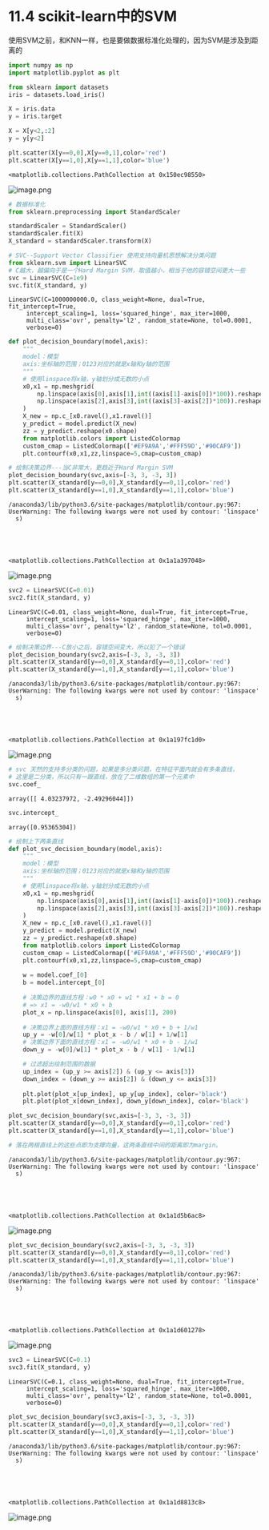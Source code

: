 # 11.4 scikit-learn中的SVM


使用SVM之前，和KNN一样，也是要做数据标准化处理的，因为SVM是涉及到距离的




```python
import numpy as np
import matplotlib.pyplot as plt
```


```python
from sklearn import datasets
iris = datasets.load_iris()

X = iris.data
y = iris.target

X = X[y<2,:2]
y = y[y<2]
```


```python
plt.scatter(X[y==0,0],X[y==0,1],color='red')
plt.scatter(X[y==1,0],X[y==1,1],color='blue')
```




    <matplotlib.collections.PathCollection at 0x150ec98550>




![image.png](https://upload-images.jianshu.io/upload_images/7220971-8206330688b1c212.png?imageMogr2/auto-orient/strip%7CimageView2/2/w/1240)



```python
# 数据标准化
from sklearn.preprocessing import StandardScaler

standardScaler = StandardScaler()
standardScaler.fit(X)
X_standard = standardScaler.transform(X)
```


```python
# SVC--Support Vector Classifier 使用支持向量机思想解决分类问题
from sklearn.svm import LinearSVC
# C越大，越偏向于是一个Hard Margin SVM，取值越小，相当于他的容错空间更大一些
svc = LinearSVC(C=1e9)
svc.fit(X_standard, y)
```




    LinearSVC(C=1000000000.0, class_weight=None, dual=True, fit_intercept=True,
         intercept_scaling=1, loss='squared_hinge', max_iter=1000,
         multi_class='ovr', penalty='l2', random_state=None, tol=0.0001,
         verbose=0)




```python
def plot_decision_boundary(model,axis):
    """
    model：模型
    axis:坐标轴的范围；0123对应的就是x轴和y轴的范围
    """
    # 使用linspace将x轴，y轴划分成无数的小点
    x0,x1 = np.meshgrid(
        np.linspace(axis[0],axis[1],int((axis[1]-axis[0])*100)).reshape(-1,1),
        np.linspace(axis[2],axis[3],int((axis[3]-axis[2])*100)).reshape(-1,1)
    )
    X_new = np.c_[x0.ravel(),x1.ravel()]
    y_predict = model.predict(X_new)
    zz = y_predict.reshape(x0.shape)
    from matplotlib.colors import ListedColormap
    custom_cmap = ListedColormap(['#EF9A9A','#FFF59D','#90CAF9'])
    plt.contourf(x0,x1,zz,linspace=5,cmap=custom_cmap)
```


```python
# 绘制决策边界---当C非常大，更趋近于Hard Margin SVM
plot_decision_boundary(svc,axis=[-3, 3, -3, 3])
plt.scatter(X_standard[y==0,0],X_standard[y==0,1],color='red')
plt.scatter(X_standard[y==1,0],X_standard[y==1,1],color='blue')
```

    /anaconda3/lib/python3.6/site-packages/matplotlib/contour.py:967: UserWarning: The following kwargs were not used by contour: 'linspace'
      s)





    <matplotlib.collections.PathCollection at 0x1a1a397048>




![image.png](https://upload-images.jianshu.io/upload_images/7220971-582ddc21bdddc7d4.png?imageMogr2/auto-orient/strip%7CimageView2/2/w/1240)



```python
svc2 = LinearSVC(C=0.01)
svc2.fit(X_standard, y)
```




    LinearSVC(C=0.01, class_weight=None, dual=True, fit_intercept=True,
         intercept_scaling=1, loss='squared_hinge', max_iter=1000,
         multi_class='ovr', penalty='l2', random_state=None, tol=0.0001,
         verbose=0)




```python
# 绘制决策边界---C放小之后，容错空间变大，所以犯了一个错误
plot_decision_boundary(svc2,axis=[-3, 3, -3, 3])
plt.scatter(X_standard[y==0,0],X_standard[y==0,1],color='red')
plt.scatter(X_standard[y==1,0],X_standard[y==1,1],color='blue')
```

    /anaconda3/lib/python3.6/site-packages/matplotlib/contour.py:967: UserWarning: The following kwargs were not used by contour: 'linspace'
      s)





    <matplotlib.collections.PathCollection at 0x1a197fc1d0>




![image.png](https://upload-images.jianshu.io/upload_images/7220971-01a056b6c1b4fd0d.png?imageMogr2/auto-orient/strip%7CimageView2/2/w/1240)



```python
# svc 天然的支持多分类的问题，如果是多分类问题，在特征平面内就会有多条直线，
# 这里是二分类，所以只有一跟直线，放在了二维数组的第一个元素中
svc.coef_
```




    array([[ 4.03237972, -2.49296044]])




```python
svc.intercept_
```




    array([0.95365304])




```python
# 绘制上下两条直线
def plot_svc_decision_boundary(model,axis):
    """
    model：模型
    axis:坐标轴的范围；0123对应的就是x轴和y轴的范围
    """
    # 使用linspace将x轴，y轴划分成无数的小点
    x0,x1 = np.meshgrid(
        np.linspace(axis[0],axis[1],int((axis[1]-axis[0])*100)).reshape(-1,1),
        np.linspace(axis[2],axis[3],int((axis[3]-axis[2])*100)).reshape(-1,1)
    )
    X_new = np.c_[x0.ravel(),x1.ravel()]
    y_predict = model.predict(X_new)
    zz = y_predict.reshape(x0.shape)
    from matplotlib.colors import ListedColormap
    custom_cmap = ListedColormap(['#EF9A9A','#FFF59D','#90CAF9'])
    plt.contourf(x0,x1,zz,linspace=5,cmap=custom_cmap)
    
    w = model.coef_[0]
    b = model.intercept_[0]
    
    # 决策边界的直线方程：w0 * x0 + w1 * x1 + b = 0
    # => x1 = -w0/w1 * x0 + b
    plot_x = np.linspace(axis[0], axis[1], 200)
    
    # 决策边界上面的直线方程：x1 = -w0/w1 * x0 + b + 1/w1
    up_y = -w[0]/w[1] * plot_x - b / w[1] + 1/w[1]
    # 决策边界下面的直线方程：x1 = -w0/w1 * x0 + b - 1/w1
    down_y = -w[0]/w[1] * plot_x - b / w[1] - 1/w[1]

    # 过滤超出绘制范围的数据
    up_index = (up_y >= axis[2]) & (up_y <= axis[3])
    down_index = (down_y >= axis[2]) & (down_y <= axis[3])
    
    plt.plot(plot_x[up_index], up_y[up_index], color='black')
    plt.plot(plot_x[down_index], down_y[down_index], color='black')
```


```python
plot_svc_decision_boundary(svc,axis=[-3, 3, -3, 3])
plt.scatter(X_standard[y==0,0],X_standard[y==0,1],color='red')
plt.scatter(X_standard[y==1,0],X_standard[y==1,1],color='blue')

# 落在两根直线上的这些点即为支撑向量，这两条直线中间的距离即为margin。
```

    /anaconda3/lib/python3.6/site-packages/matplotlib/contour.py:967: UserWarning: The following kwargs were not used by contour: 'linspace'
      s)





    <matplotlib.collections.PathCollection at 0x1a1d5b6ac8>





![image.png](https://upload-images.jianshu.io/upload_images/7220971-ae2f11485644763b.png?imageMogr2/auto-orient/strip%7CimageView2/2/w/1240)




```python
plot_svc_decision_boundary(svc2,axis=[-3, 3, -3, 3])
plt.scatter(X_standard[y==0,0],X_standard[y==0,1],color='red')
plt.scatter(X_standard[y==1,0],X_standard[y==1,1],color='blue')
```

    /anaconda3/lib/python3.6/site-packages/matplotlib/contour.py:967: UserWarning: The following kwargs were not used by contour: 'linspace'
      s)





    <matplotlib.collections.PathCollection at 0x1a1d601278>





![image.png](https://upload-images.jianshu.io/upload_images/7220971-c801a80a3b4cee53.png?imageMogr2/auto-orient/strip%7CimageView2/2/w/1240)





```python
svc3 = LinearSVC(C=0.1)
svc3.fit(X_standard, y)
```




    LinearSVC(C=0.1, class_weight=None, dual=True, fit_intercept=True,
         intercept_scaling=1, loss='squared_hinge', max_iter=1000,
         multi_class='ovr', penalty='l2', random_state=None, tol=0.0001,
         verbose=0)




```python
plot_svc_decision_boundary(svc3,axis=[-3, 3, -3, 3])
plt.scatter(X_standard[y==0,0],X_standard[y==0,1],color='red')
plt.scatter(X_standard[y==1,0],X_standard[y==1,1],color='blue')
```

    /anaconda3/lib/python3.6/site-packages/matplotlib/contour.py:967: UserWarning: The following kwargs were not used by contour: 'linspace'
      s)





    <matplotlib.collections.PathCollection at 0x1a1d8813c8>




![image.png](https://upload-images.jianshu.io/upload_images/7220971-5ba0d7c663b2a7f1.png?imageMogr2/auto-orient/strip%7CimageView2/2/w/1240)


